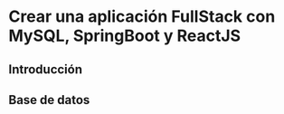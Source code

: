 # Crear una aplicación FullStack con MySQL, SpringBoot y ReactJS

## Introducción

## Base de datos
